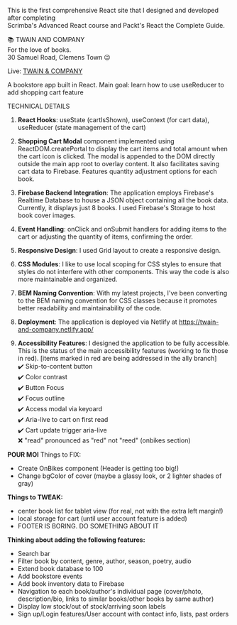 
This is the first comprehensive React site that I designed and developed after completing  
Scrimba's Advanced React course and Packt's React the Complete Guide.

📚 TWAIN AND COMPANY 
<br>For the love of books.
<br>30 Samuel Road, Clemens Town 😉

Live: [TWAIN & COMPANY](https://twain-and-company.netlify.app/)

A bookstore app built in React. 
Main goal: learn how to use useReducer to add shopping cart feature

TECHNICAL DETAILS

1. **React Hooks**: useState (cartIsShown), useContext (for cart data), useReducer (state management of the cart)

2. **Shopping Cart Modal** component implemented using ReactDOM.createPortal to display the cart items and total amount when the cart icon is clicked. The modal is appended to the DOM directly outside the main app root to overlay content. It also facilitates saving cart data to Firebase. Features quantity adjustment options for each book. 

3. **Firebase Backend Integration**: The application employs Firebase's Realtime Database to house a JSON object containing all the book data. Currently, it displays just 8 books. I used Firebase's Storage to host book cover images.

4. **Event Handling**:  onClick and onSubmit handlers for adding items to the cart or adjusting the quantity of items, confirming the order.

5. **Responsive Design**: I used Grid layout to create a responsive design.

6. **CSS Modules**: I like to use local scoping for CSS styles to ensure that styles do not interfere with other components. This way the code is also more maintainable and organized. 

7. **BEM Naming Convention**: With my latest projects, I've been converting to the BEM naming convention for CSS classes because it promotes better readability and maintainability of the code.

8. **Deployment**: The application is deployed via Netlify at https://twain-and-company.netlify.app/

9. **Accessibility Features**: I designed the application to be fully accessible. This is the status of the main accessibility features (working to fix those in red).
[items marked in red are being addressed in the ally branch]
<br>✔️ Skip-to-content button
<br>✔️ Color contrast
<br>✔️ Button Focus
<br>✔️ Focus outline
<br>✔️ Access modal via keyoard
<br>✔️ Aria-live to cart on first read
<br>✔️ Cart update trigger aria-live
<br>❌ "read" pronounced as "red" not "reed" (onbikes section)


**POUR MOI**
Things to FIX:
- Create OnBikes component (Header is getting too big!)
- Change bgColor of cover (maybe a glassy look, or 2 lighter shades of gray)

**Things to TWEAK:**
- center book list for tablet view (for real, not with the extra left margin!)
- local storage for cart (until user account feature is added)
- FOOTER IS BORING. DO SOMETHING ABOUT IT

**Thinking about adding the following features:**
- Search bar
- Filter book by content, genre, author, season, poetry, audio
- Extend book database to 100
- Add bookstore events
- Add book inventory data to Firebase
- Navigation to each book/author's individual page (cover/photo, description/bio, 
links to similar books/other books by same author)
- Display low stock/out of stock/arriving soon labels
- Sign up/Login features/User account with contact info, lists, past orders
